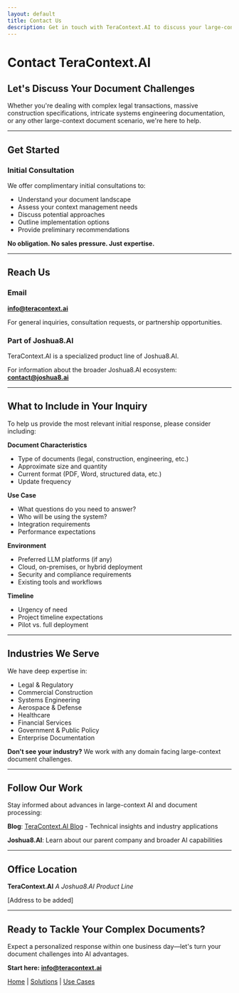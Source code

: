 ```yaml
---
layout: default
title: Contact Us
description: Get in touch with TeraContext.AI to discuss your large-context document processing needs.
---
```


# Contact TeraContext.AI

## Let's Discuss Your Document Challenges

Whether you're dealing with complex legal transactions, massive construction specifications, intricate systems engineering documentation, or any other large-context document scenario, we're here to help.

---

## Get Started

### Initial Consultation

We offer complimentary initial consultations to:
- Understand your document landscape
- Assess your context management needs
- Discuss potential approaches
- Outline implementation options
- Provide preliminary recommendations

**No obligation. No sales pressure. Just expertise.**

---

## Reach Us

### Email
**info@teracontext.ai**

For general inquiries, consultation requests, or partnership opportunities.

### Part of Joshua8.AI

TeraContext.AI is a specialized product line of Joshua8.AI.

For information about the broader Joshua8.AI ecosystem:
**contact@joshua8.ai**

---

## What to Include in Your Inquiry

To help us provide the most relevant initial response, please consider including:

**Document Characteristics**
- Type of documents (legal, construction, engineering, etc.)
- Approximate size and quantity
- Current format (PDF, Word, structured data, etc.)
- Update frequency

**Use Case**
- What questions do you need to answer?
- Who will be using the system?
- Integration requirements
- Performance expectations

**Environment**
- Preferred LLM platforms (if any)
- Cloud, on-premises, or hybrid deployment
- Security and compliance requirements
- Existing tools and workflows

**Timeline**
- Urgency of need
- Project timeline expectations
- Pilot vs. full deployment

---

## Industries We Serve

We have deep expertise in:
- Legal & Regulatory
- Commercial Construction
- Systems Engineering
- Aerospace & Defense
- Healthcare
- Financial Services
- Government & Public Policy
- Enterprise Documentation

**Don't see your industry?** We work with any domain facing large-context document challenges.

---

## Follow Our Work

Stay informed about advances in large-context AI and document processing:

**Blog**: [TeraContext.AI Blog](/blog) - Technical insights and industry applications

**Joshua8.AI**: Learn about our parent company and broader AI capabilities

---

## Office Location

**TeraContext.AI**
*A Joshua8.AI Product Line*

[Address to be added]

---

## Ready to Tackle Your Complex Documents?

Expect a personalized response within one business day—let's turn your document challenges into AI advantages.

**Start here: info@teracontext.ai**

[Home](/index.md) | [Solutions](/solutions) | [Use Cases](/use-cases)
